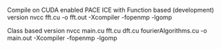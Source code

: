 Compile on CUDA enabled PACE ICE with
Function based (development) version
nvcc fft.cu -o fft.out -Xcompiler -fopenmp -lgomp

Class based version
nvcc main.cu fft.cu dft.cu fourierAlgorithms.cu -o main.out -Xcompiler -fopenmp -lgomp
